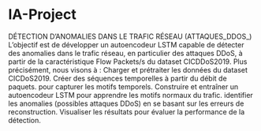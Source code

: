 # IA-Project
DÉTECTION D’ANOMALIES DANS LE TRAFIC RÉSEAU (ATTAQUES_DDOS_)
L’objectif est de développer un autoencodeur LSTM capable de détecter des anomalies dans le trafic réseau, en particulier des attaques DDoS, à partir de la caractéristique Flow Packets/s du dataset CICDDoS2019. Plus précisément, nous visons à : 
Charger et prétraiter les données du dataset CICDoS2019.
Créer des séquences temporelles à partir du débit de paquets.
pour capturer les motifs temporels.
Construire et entraîner un autoencodeur LSTM pour apprendre les motifs normaux du trafic.
identifier les anomalies (possibles attaques DDoS) en se basant sur les erreurs de reconstruction.
Visualiser les résultats pour évaluer la performance de la détection.
